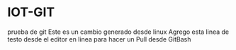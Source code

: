 # IOT-GIT
prueba de git 
Este es un cambio generado desde linux
Agrego esta linea de testo desde el editor en linea para hacer un Pull desde GitBash
